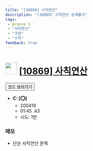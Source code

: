 ```yaml
---
title: "[10869] 사칙연산"
description: "[10869] 사칙연산 문제풀이"
tags: 
 - Bronze 5
 - "사칙연산"
 - "구현"
 - "수학"
feedback: true
---
```

<h1><img src="https://doky.space/assets/icpclev/b5.svg" height="37px"> <a href="http://icpc.me/10869">[10869] 사칙연산</a></h1>

<a href="https://github.com/DokySp/acmicpc-practice/tree/master/10869"><button class="btn btn-info">코드 보러가기</button></a>

- **C: [:o:]**
  - 200419
  - 01:45 .43
  - 시도: 1번

### 메모
 - 단순 사칙연산 문제
